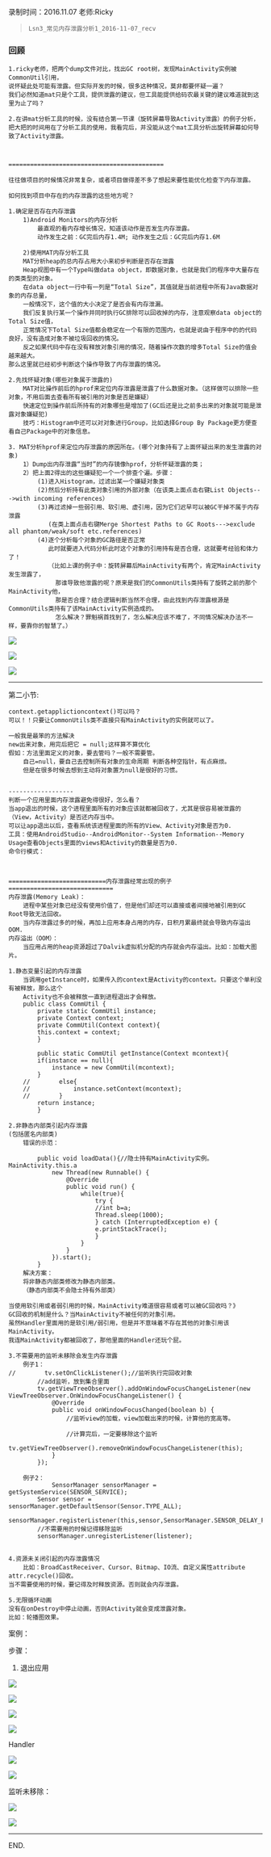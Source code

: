 录制时间：2016.11.07
老师:Ricky

> `Lsn3_常见内存泄露分析1_2016-11-07_recv`

### 回顾


	1.ricky老师，把两个dump文件对比，找出GC root树，发现MainActivity实例被CommonUtil引用，
	说怀疑此处可能有泄露。但实际开发的时候，很多这种情况，莫非都要怀疑一遍？
	我们必然知道mat只是个工具，提供泄露的建议，但工具能提供给码农最关键的建议难道就到这里为止了吗？
	
	2.在讲mat分析工具的时候，没有结合第一节课（旋转屏幕导致Activity泄露）的例子分析，
	把大把的时间用在了分析工具的使用，我看完后，并没能从这个mat工具分析出旋转屏幕如何导致了Activity泄露。
	
	
	
	===========================================
	
	往往做项目的时候情况非常复杂，或者项目做得差不多了想起来要性能优化检查下内存泄露。
	
	如何找到项目中存在的内存泄露的这些地方呢？
	
	1.确定是否存在内存泄露
		1)Android Monitors的内存分析
			最直观的看内存增长情况，知道该动作是否发生内存泄露。
			动作发生之前：GC完后内存1.4M; 动作发生之后：GC完后内存1.6M
	
		2)使用MAT内存分析工具
		MAT分析heap的总内存占用大小来初步判断是否存在泄露
		Heap视图中有一个Type叫做data object，即数据对象，也就是我们的程序中大量存在的类类型的对象。
		在data object一行中有一列是“Total Size”，其值就是当前进程中所有Java数据对象的内存总量，
		一般情况下，这个值的大小决定了是否会有内存泄漏。
		我们反复执行某一个操作并同时执行GC排除可以回收掉的内存，注意观察data object的Total Size值，
		正常情况下Total Size值都会稳定在一个有限的范围内，也就是说由于程序中的的代码良好，没有造成对象不被垃圾回收的情况。
		反之如果代码中存在没有释放对象引用的情况，随着操作次数的增多Total Size的值会越来越大。
	那么这里就已经初步判断这个操作导致了内存泄露的情况。
	
	2.先找怀疑对象(哪些对象属于泄露的)
		MAT对比操作前后的hprof来定位内存泄露是泄露了什么数据对象。（这样做可以排除一些对象，不用后面去查看所有被引用的对象是否是嫌疑）
		快速定位到操作前后所持有的对象哪些是增加了(GC后还是比之前多出来的对象就可能是泄露对象嫌疑犯)
		技巧：Histogram中还可以对对象进行Group，比如选择Group By Package更方便查看自己Package中的对象信息。
	
	3. MAT分析hprof来定位内存泄露的原因所在。(哪个对象持有了上面怀疑出来的发生泄露的对象)
		1）Dump出内存泄露“当时”的内存镜像hprof，分析怀疑泄露的类；
		2）把上面2得出的这些嫌疑犯一个一个排查个遍。步骤：
			(1)进入Histogram，过滤出某一个嫌疑对象类
			(2)然后分析持有此类对象引用的外部对象（在该类上面点击右键List Objects--->with incoming references）
			(3)再过滤掉一些弱引用、软引用、虚引用，因为它们迟早可以被GC干掉不属于内存泄露
			   (在类上面点击右键Merge Shortest Paths to GC Roots--->exclude all phantom/weak/soft etc.references)
			(4)逐个分析每个对象的GC路径是否正常
			   此时就要进入代码分析此时这个对象的引用持有是否合理，这就要考经验和体力了！
			   （比如上课的例子中：旋转屏幕后MainActivity有两个，肯定MainActivity发生泄露了，
			     那谁导致他泄露的呢？原来是我们的CommonUtils类持有了旋转之前的那个MainActivity他，
			     那是否合理？结合逻辑判断当然不合理，由此找到内存泄露根源是CommonUtils类持有了该MainActivity实例造成的。
			     怎么解决？罪魁祸首找到了，怎么解决应该不难了，不同情况解决办法不一样，要靠你的智慧了。）



![](http://1)

![](http://2)

![](http://3)

---

第二小节:

	context.getapplictioncontext()可以吗？
	可以！！只要让CommonUtils类不直接只有MainActivity的实例就可以了。
	
	一般我是最笨的方法解决
	new出来对象，用完后把它 = null;这样算不算优化
	假如：方法里面定义的对象，要去管吗？一般不需要管。
		自己=null，要自己去控制所有对象的生命周期 判断各种空指针，有点麻烦。
		但是在很多时候去想到主动将对象置为null是很好的习惯。
	
	
	------------------
	判断一个应用里面内存泄露避免得很好，怎么看？
	当app退出的时候，这个进程里面所有的对象应该就都被回收了，尤其是很容易被泄露的（View，Activity）是否还内存当中。
	可以让app退出以后，查看系统该进程里面的所有的View、Activity对象是否为0.
	工具：使用AndroidStudio--AndroidMonitor--System Information--Memory Usage查看Objects里面的views和Activity的数量是否为0.
	命令行模式：



	===========================内存泄露经常出现的例子=============================
	内存泄露(Memory Leak)：
		进程中某些对象已经没有使用价值了，但是他们却还可以直接或者间接地被引用到GC Root导致无法回收。
		当内存泄露过多的时候，再加上应用本身占用的内存，日积月累最终就会导致内存溢出OOM.
	内存溢出（OOM）：	
		当应用占用的heap资源超过了Dalvik虚拟机分配的内存就会内存溢出。比如：加载大图片。
	
	1.静态变量引起的内存泄露
		当调用getInstance时，如果传入的context是Activity的context。只要这个单利没有被释放，那么这个
		Activity也不会被释放一直到进程退出才会释放。
		public class CommUtil {
		    private static CommUtil instance;
		    private Context context;
		    private CommUtil(Context context){
			this.context = context;
		    }
	
		    public static CommUtil getInstance(Context mcontext){
			if(instance == null){
			    instance = new CommUtil(mcontext);
			}
		//        else{
		//            instance.setContext(mcontext);
		//        }
			return instance;
		    }
	
	2.非静态内部类引起内存泄露
	(包括匿名内部类)
		错误的示范：
			
		    public void loadData(){//隐士持有MainActivity实例。MainActivity.this.a
				new Thread(new Runnable() {
					@Override
					public void run() {
						while(true){
							try {
							//int b=a;
							Thread.sleep(1000);
							} catch (InterruptedException e) {
							e.printStackTrace();
							}
						}
					}
				}).start();
		    }
		解决方案：
		将非静态内部类修改为静态内部类。
		（静态内部类不会隐士持有外部类）
	
	当使用软引用或者弱引用的时候，MainActivity难道很容易或者可以被GC回收吗？》
	GC回收的机制是什么？当MainActivity不被任何的对象引用。
	虽然Handler里面用的是软引用/弱引用，但是并不意味着不存在其他的对象引用该MainActivity。
	我连MainActivity都被回收了，那他里面的Handler还玩个屁。
	
	3.不需要用的监听未移除会发生内存泄露
		例子1：
	//        tv.setOnClickListener();//监听执行完回收对象
	        //add监听，放到集合里面
	        tv.getViewTreeObserver().addOnWindowFocusChangeListener(new ViewTreeObserver.OnWindowFocusChangeListener() {
	            @Override
	            public void onWindowFocusChanged(boolean b) {
	                //监听view的加载，view加载出来的时候，计算他的宽高等。
	
	                //计算完后，一定要移除这个监听
	                tv.getViewTreeObserver().removeOnWindowFocusChangeListener(this);
	            }
	        });
	
		例子2：
		        SensorManager sensorManager = getSystemService(SENSOR_SERVICE);
	        Sensor sensor = sensorManager.getDefaultSensor(Sensor.TYPE_ALL);
	        sensorManager.registerListener(this,sensor,SensorManager.SENSOR_DELAY_FASTEST);
	        //不需要用的时候记得移除监听
	        sensorManager.unregisterListener(listener);
	
	
	4.资源未关闭引起的内存泄露情况
		比如：BroadCastReceiver、Cursor、Bitmap、IO流、自定义属性attribute
	attr.recycle()回收。
	当不需要使用的时候，要记得及时释放资源。否则就会内存泄露。
	
	5.无限循环动画
	没有在onDestroy中停止动画，否则Activity就会变成泄露对象。
	比如：轮播图效果。




案例：


步骤：

1. 退出应用

![](http://4)

![](http://5)


![](http://6)

![](http://7)


Handler

![](http://8)


![](http://9)


监听未移除：


![](http://10)

![](http://11)



----

END.